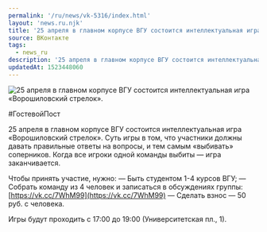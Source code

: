 ```yaml
---
permalink: '/ru/news/vk-5316/index.html'
layout: 'news.ru.njk'
title: '25 апреля в главном корпусе ВГУ состоится интеллектуальная игра «Ворошиловский стрелок».'
source: ВКонтакте
tags:
  - news_ru
description: '25 апреля в главном корпусе ВГУ состоится интеллектуальная игра «Ворошиловский стрелок».'
updatedAt: 1523448060
---
```

![25 апреля в главном корпусе ВГУ состоится интеллектуальная игра «Ворошиловский стрелок».](https://sun9-44.userapi.com/impf/c831208/v831208798/cfdca/_l6V6SRCITw.jpg?size=604x442&quality=96&proxy=1&sign=afa5ea2a8356b6daef5a46f9061cfcf4&c_uniq_tag=NOPmkCHAzk085PBU54DP6sJDcTBjnhuPvaIvJ1wuSGM&type=album)

#ГостевойПост

25 апреля в главном корпусе ВГУ состоится интеллектуальная игра «Ворошиловский стрелок». Суть игры в том, что участники должны давать правильные ответы на вопросы, и тем самым «выбивать» соперников. Когда все игроки одной команды выбиты — игра заканчивается.

Чтобы принять участие, нужно:
— Быть студентом 1-4 курсов ВГУ;
— Собрать команду из 4 человек и записаться в обсуждениях группы: [https://vk.cc/7WhM99](https://vk.cc/7WhM99)
— Сделать взнос — 50 руб. с человека.

Игры будут проходить с 17:00 до 19:00 (Университетская пл., 1).
